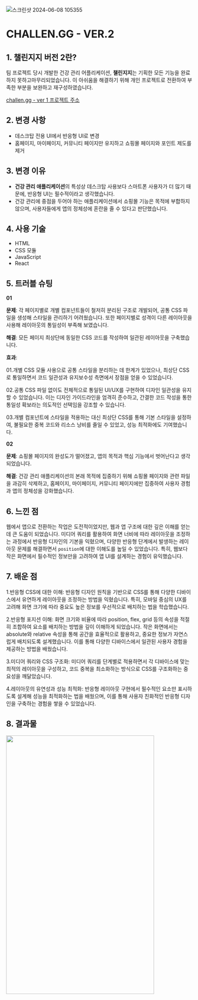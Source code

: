 ![스크린샷 2024-06-08 105355](https://github.com/JOY-org/.github/assets/159886707/9ebefbf9-5b93-4b31-9768-f01833e3f4af)
# CHALLEN.GG - VER.2

## 1. 챌린지지 버전 2란?

팀 프로젝트 당시 개발한 건강 관리 어플리케이션, **챌린지지**는 기획한 모든 기능을 완료하지 못하고마무리되었습니다. 이 아쉬움을 해결하기 위해 개인 프로젝트로 전환하여 부족한 부분을 보완하고 재구성하였습니다.

[challen.gg - ver 1 프로젝트 주소](https://github.com/JOY-org/CHALLEN.GG_FE.git)

## 2. 변경 사항

- 데스크탑 전용 UI에서 반응형 UI로 변경
- 홈페이지, 마이페이지, 커뮤니티 페이지만 유지하고 쇼핑몰 페이지와 포인트 제도를 제거

## 3. 변경 이유

- **건강 관리 애플리케이션**의 특성상 데스크탑 사용보다 스마트폰 사용자가 더 많기 때문에, 반응형 UI는 필수적이라고 생각했습니다.
- 건강 관리에 중점을 두어야 하는 애플리케이션에서 쇼핑몰 기능은 목적에 부합하지 않으며, 사용자들에게 앱의 정체성에 혼란을 줄 수 있다고 판단했습니다.

## 4. 사용 기술

- HTML
- CSS 모듈
- JavaScript
- React

## 5. 트러블 슈팅
**01**

**문제**: 각 페이지별로 개별 컴포넌트들이 철저히 분리된 구조로 개발되어, 공통 CSS 파일을 생성해 스타일을 관리하기 어려웠습니다. 또한 페이지별로 성격이 다른 레이아웃을 사용해 레이아웃의 통일성이 부족해 보였습니다.

**해결**: 모든 페이지 최상단에 동일한 CSS 코드를 작성하여 일관된 레이아웃을 구축했습니다. 

**효과**:

01.개별 CSS 모듈 사용으로 공통 스타일을 분리하는 데 한계가 있었으나, 최상단 CSS로 통일하면서 코드 일관성과 유지보수성 측면에서 장점을 얻을 수 있었습니다.

02.공통 CSS 파일 없이도 전체적으로 통일된 UI/UX를 구현하여 디자인 일관성을 유지할 수 있었습니다. 이는 디자인 가이드라인을 엄격히 준수하고, 간결한 코드 작성을 통한 통일성 확보라는 의도적인 선택임을 강조할 수 있습니다.

03.개별 컴포넌트에 스타일을 적용하는 대신 최상단 CSS를 통해 기본 스타일을 설정하여, 불필요한 중복 코드와 리소스 낭비를 줄일 수 있었고, 성능 최적화에도 기여했습니다.

**02**

**문제**: 쇼핑몰 페이지의 완성도가 떨어졌고, 앱의 목적과 핵심 기능에서 벗어난다고 생각되었습니다.

**해결**: 건강 관리 애플리케이션의 본래 목적에 집중하기 위해 쇼핑몰 페이지와 관련 파일을 과감히 삭제하고, 홈페이지, 마이페이지, 커뮤니티 페이지에만 집중하여 사용자 경험과 앱의 정체성을 강화했습니다.

## 6. 느낀 점
웹에서 앱으로 전환하는 작업은 도전적이었지만, 웹과 앱 구조에 대한 깊은 이해를 얻는 데 큰 도움이 되었습니다. 미디어 쿼리를 활용하여 화면 너비에 따라 레이아웃을 조정하는 과정에서 반응형 디자인의 기본을 익혔으며, 다양한 반응형 단계에서 발생하는 레이아웃 문제를 해결하면서 `position`에 대한 이해도를 높일 수 있었습니다. 특히, 웹보다 작은 화면에서 필수적인 정보만을 고려하여 앱 UI를 설계하는 경험이 유익했습니다.

## 7. 배운 점
1.반응형 CSS에 대한 이해: 반응형 디자인 원칙을 기반으로 CSS를 통해 다양한 디바이스에서 유연하게 레이아웃을 조정하는 방법을 익혔습니다. 특히, 모바일 중심의 UX를 고려해 화면 크기에 따라 중요도 높은 정보를 우선적으로 배치하는 법을 학습했습니다.

2.반응형 포지션 이해: 화면 크기와 비율에 따라 position, flex, grid 등의 속성을 적절히 조합하여 요소를 배치하는 방법을 깊이 이해하게 되었습니다. 작은 화면에서는 absolute와 relative 속성을 통해 공간을 효율적으로 활용하고, 중요한 정보가 자연스럽게 배치되도록 설계했습니다. 이를 통해 다양한 디바이스에서 일관된 사용자 경험을 제공하는 방법을 배웠습니다.

3.미디어 쿼리와 CSS 구조화: 미디어 쿼리를 단계별로 적용하면서 각 디바이스에 맞는 최적의 레이아웃을 구성하고, 코드 중복을 최소화하는 방식으로 CSS를 구조화하는 중요성을 깨달았습니다.

4.레이아웃의 유연성과 성능 최적화: 반응형 레이아웃 구현에서 필수적인 요소만 표시하도록 설계해 성능을 최적화하는 법을 배웠으며, 이를 통해 사용자 친화적인 반응형 디자인을 구축하는 경험을 쌓을 수 있었습니다.

## 8. 결과물
<div >
   <img src="https://github.com/user-attachments/assets/99ad4120-6f3d-445e-8bf2-74508dd6ddfc" width="400" height="700" style="object-fit: cover;" />
</div>







